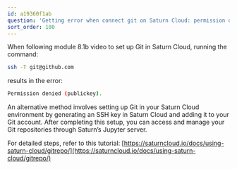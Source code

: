 ```yaml
---
id: a19360f1ab
question: 'Getting error when connect git on Saturn Cloud: permission denied'
sort_order: 100
---
```


When following module 8.1b video to set up Git in Saturn Cloud, running the command:

```bash
ssh -T git@github.com
```

results in the error:

```bash
Permission denied (publickey).
```


An alternative method involves setting up Git in your Saturn Cloud environment by generating an SSH key in Saturn Cloud and adding it to your Git account. After completing this setup, you can access and manage your Git repositories through Saturn’s Jupyter server.

For detailed steps, refer to this tutorial: [https://saturncloud.io/docs/using-saturn-cloud/gitrepo/](https://saturncloud.io/docs/using-saturn-cloud/gitrepo/)
